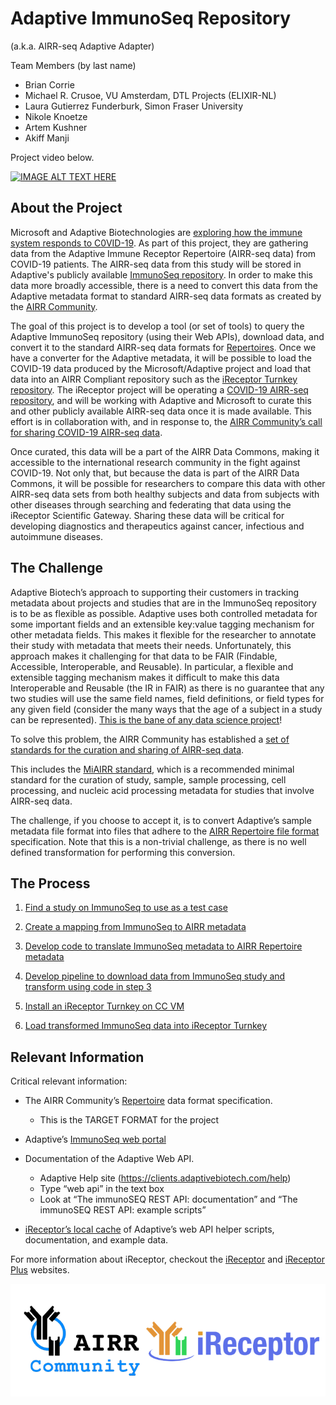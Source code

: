 # Adaptive ImmunoSeq Repository

(a.k.a. AIRR-seq Adaptive Adapter) 


Team Members (by last name)

- Brian Corrie
- Michael R. Crusoe, VU Amsterdam, DTL Projects (ELIXIR-NL)
- Laura Gutierrez Funderburk, Simon Fraser University 
- Nikole Knoetze
- Artem Kushner
- Akiff Manji


Project video below.

[![IMAGE ALT TEXT HERE](https://img.youtube.com/vi/oJaGrAyqDMY/0.jpg)](https://www.youtube.com/watch?v=oJaGrAyqDMY)

## About the Project

Microsoft and Adaptive Biotechnologies are [exploring how the immune system responds to C0VID-19](https://www.cnbc.com/2020/03/20/microsoft-adaptive-studying-coronavirus-immune-system-reaction.html). As part of this project, they are gathering data from the Adaptive Immune Receptor Repertoire (AIRR-seq data) from COVID-19 patients. The AIRR-seq data from this study will be stored in Adaptive's publicly available [ImmunoSeq repository](https://clients.adaptivebiotech.com/login). In order to make this data more broadly accessible, there is a need to convert this data from the Adaptive metadata format to standard AIRR-seq data formats as created by the [AIRR Community](www.airr-community.org).

The goal of this project is to develop a tool (or set of tools) to query the Adaptive ImmunoSeq repository (using their Web APIs), download data, and convert it to the standard AIRR-seq data formats for [Repertoires](https://docs.airr-community.org/en/latest/datarep/metadata.html#file-format-specification). Once we have a converter for the Adaptive metadata, it will be possible to load the COVID-19 data produced by the Microsoft/Adaptive project and load that data into an AIRR Compliant repository such as the [iReceptor Turnkey repository](https://github.com/sfu-ireceptor/turnkey-service-php). The iReceptor project will be operating a [COVID-19 AIRR-seq repository](http://www.ireceptor.org/node/127), and will be working with Adaptive and Microsoft to curate this and other publicly available AIRR-seq data once it is made available. This effort is in collaboration with, and in response to, the [AIRR Community’s call for sharing COVID-19 AIRR-seq data](https://www.antibodysociety.org/airr-community/covid-19-demands-increased-public-sharing-of-biomedical-research-data/). 

Once curated, this data will be a part of the AIRR Data Commons, making it accessible to the international research community in the fight against COVID-19. Not only that, but because the data is part of the AIRR Data Commons, it will be possible for researchers to compare this data with other AIRR-seq data sets from both healthy subjects and data from subjects with other diseases through searching and federating that data using the iReceptor Scientific Gateway.  Sharing these data will be critical for developing diagnostics and therapeutics against cancer, infectious and autoimmune diseases.

## The Challenge

Adaptive Biotech’s approach to supporting their customers in tracking metadata about projects and studies that are in the ImmunoSeq repository is to be as flexible as possible. Adaptive uses both controlled metadata for some important fields and an extensible key:value tagging mechanism for other metadata fields. This makes it flexible for the researcher to annotate their study with metadata that meets their needs. Unfortunately, this approach makes it challenging for that data to be FAIR (Findable, Accessible, Interoperable, and Reusable). In particular, a flexible and extensible tagging mechanism makes it difficult to make this data Interoperable and Reusable (the IR in FAIR) as there is no guarantee that any two studies will use the same field names, field definitions, or field types for any given field (consider the many ways that the age of a subject in a study can be represented). [This is the bane of any data science project](https://blog.rstudio.com/2020/05/05/wrangling-unruly-data/)!

To solve this problem, the AIRR Community has established a [set of standards for the curation and sharing of AIRR-seq data](https://docs.airr-community.org/en/latest/standards/overview.html). 

This includes the [MiAIRR standard](https://dx.doi.org/10.1038%2Fni.3873), which is a recommended minimal standard for the curation of study, sample, sample processing, cell processing, and nucleic acid processing metadata for studies that involve AIRR-seq data. 

The challenge, if you choose to accept it, is to convert Adaptive’s sample metadata file format into files that adhere to the [AIRR Repertoire file format](https://docs.airr-community.org/en/latest/datarep/metadata.html#file-format-specification) specification. Note that this is a non-trivial challenge, as there is no well defined transformation for performing this conversion.

## The Process

1. [Find a study on ImmunoSeq to use as a test case](https://github.com/sfu-ireceptor/AIRR-seqAA/issues/1)

2. [Create a mapping from ImmunoSeq to AIRR metadata](https://github.com/sfu-ireceptor/AIRR-seqAA/issues/2)

3. [Develop code to translate ImmunoSeq metadata to AIRR Repertoire metadata](https://github.com/sfu-ireceptor/AIRR-seqAA/issues/3)

4. [Develop pipeline to download data from ImmunoSeq study and transform using code in step 3](https://github.com/sfu-ireceptor/AIRR-seqAA/issues/5)

5. [Install an iReceptor Turnkey on CC VM](https://github.com/sfu-ireceptor/AIRR-seqAA/issues/4)

6. [Load transformed ImmunoSeq data into iReceptor Turnkey](https://github.com/sfu-ireceptor/AIRR-seqAA/issues/6)


## Relevant Information

Critical relevant information:

* The AIRR Community’s [Repertoire](https://docs.airr-community.org/en/latest/datarep/metadata.html#file-format-specification) data format specification.
    * This is the TARGET FORMAT for the project
    
* Adaptive’s [ImmunoSeq web portal](https://clients.adaptivebiotech.com/login)

* Documentation of the Adaptive Web API.

    * Adaptive Help site (https://clients.adaptivebiotech.com/help)
    * Type “web api” in the text box
    * Look at “The immunoSEQ REST API: documentation” and “The immunoSEQ REST API: example scripts”

* [iReceptor’s local cache](https://github.com/sfu-ireceptor/sandbox/tree/master/Adaptive) of Adaptive’s web API helper scripts, documentation, and example data.

For more information about iReceptor, checkout the [iReceptor](http://ireceptor.irmacs.sfu.ca/) and [iReceptor Plus](https://www.ireceptor-plus.com/) websites. 

![](LogosTo.png)

